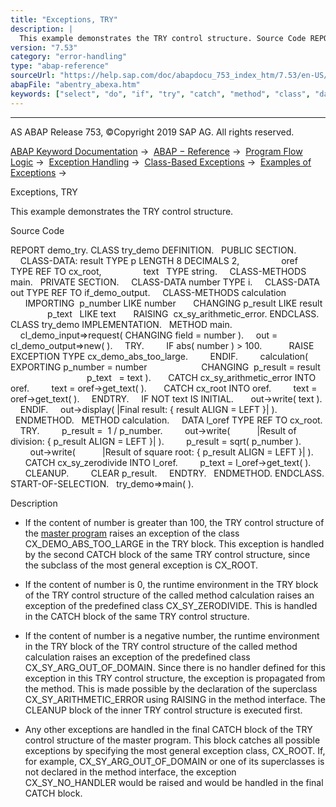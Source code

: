 ```yaml
---
title: "Exceptions, TRY"
description: |
  This example demonstrates the TRY control structure. Source Code REPORT demo_try. CLASS try_demo DEFINITION. PUBLIC SECTION. CLASS-DATA: result TYPE p LENGTH 8 DECIMALS 2, oref   TYPE REF TO cx_root, text   TYPE string. CLASS-METHODS main. PRIVATE SECTION. CLASS-DATA number TYPE i. CLASS-DATA out
version: "7.53"
category: "error-handling"
type: "abap-reference"
sourceUrl: "https://help.sap.com/doc/abapdocu_753_index_htm/7.53/en-US/abentry_abexa.htm"
abapFile: "abentry_abexa.htm"
keywords: ["select", "do", "if", "try", "catch", "method", "class", "data", "exception-handling", "abentry", "abexa"]
---
```


* * *

AS ABAP Release 753, ©Copyright 2019 SAP AG. All rights reserved.

[ABAP Keyword Documentation](https://help.sap.com/doc/abapdocu_753_index_htm/7.53/en-US/abenabap.htm) →  [ABAP − Reference](https://help.sap.com/doc/abapdocu_753_index_htm/7.53/en-US/abenabap_reference.htm) →  [Program Flow Logic](https://help.sap.com/doc/abapdocu_753_index_htm/7.53/en-US/abenabap_flow_logic.htm) →  [Exception Handling](https://help.sap.com/doc/abapdocu_753_index_htm/7.53/en-US/abenabap_exceptions.htm) →  [Class-Based Exceptions](https://help.sap.com/doc/abapdocu_753_index_htm/7.53/en-US/abenexceptions.htm) →  [Examples of Exceptions](https://help.sap.com/doc/abapdocu_753_index_htm/7.53/en-US/abenexception_abexas.htm) → 

Exceptions, TRY

This example demonstrates the TRY control structure.

Source Code

REPORT demo\_try.
CLASS try\_demo DEFINITION.
  PUBLIC SECTION.
    CLASS-DATA: result TYPE p LENGTH 8 DECIMALS 2,
                oref   TYPE REF TO cx\_root,
                text   TYPE string.
    CLASS-METHODS main.
  PRIVATE SECTION.
    CLASS-DATA number TYPE i.
    CLASS-DATA out TYPE REF TO if\_demo\_output.
    CLASS-METHODS calculation
      IMPORTING  p\_number LIKE number
      CHANGING p\_result LIKE result
               p\_text   LIKE text
      RAISING  cx\_sy\_arithmetic\_error.
ENDCLASS.
CLASS try\_demo IMPLEMENTATION.
  METHOD main.
    cl\_demo\_input=>request( CHANGING field = number ).
    out = cl\_demo\_output=>new( ).
    TRY.
        IF abs( number ) > 100.
          RAISE EXCEPTION TYPE cx\_demo\_abs\_too\_large.
        ENDIF.
        calculation( EXPORTING p\_number = number
                     CHANGING  p\_result = result
                               p\_text   = text ).
      CATCH cx\_sy\_arithmetic\_error INTO oref.
        text = oref->get\_text( ).
      CATCH cx\_root INTO oref.
        text = oref->get\_text( ).
    ENDTRY.
    IF NOT text IS INITIAL.
      out->write( text ).
    ENDIF.
    out->display( |Final result: { result ALIGN = LEFT }| ).
  ENDMETHOD.
  METHOD calculation.
    DATA l\_oref TYPE REF TO cx\_root.
    TRY.
        p\_result =  1 / p\_number.
        out->write(
          |Result of division: { p\_result ALIGN = LEFT }| ).
        p\_result = sqrt( p\_number ).
        out->write(
          |Result of square root: { p\_result ALIGN = LEFT }| ).
      CATCH cx\_sy\_zerodivide INTO l\_oref.
        p\_text = l\_oref->get\_text( ).
      CLEANUP.
        CLEAR p\_result.
    ENDTRY.
  ENDMETHOD.
ENDCLASS.
START-OF-SELECTION.
  try\_demo=>main( ).

Description

-   If the content of number is greater than 100, the TRY control structure of the [master program](https://help.sap.com/doc/abapdocu_753_index_htm/7.53/en-US/abenframe_program_glosry.htm "Glossary Entry") raises an exception of the class CX\_DEMO\_ABS\_TOO\_LARGE in the TRY block. This exception is handled by the second CATCH block of the same TRY control structure, since the subclass of the most general exception is CX\_ROOT.

-   If the content of number is 0, the runtime environment in the TRY block of the TRY control structure of the called method calculation raises an exception of the predefined class CX\_SY\_ZERODIVIDE. This is handled in the CATCH block of the same TRY control structure.

-   If the content of number is a negative number, the runtime environment in the TRY block of the TRY control structure of the called method calculation raises an exception of the predefined class CX\_SY\_ARG\_OUT\_OF\_DOMAIN. Since there is no handler defined for this exception in this TRY control structure, the exception is propagated from the method. This is made possible by the declaration of the superclass CX\_SY\_ARITHMETIC\_ERROR using RAISING in the method interface. The CLEANUP block of the inner TRY control structure is executed first.

-   Any other exceptions are handled in the final CATCH block of the TRY control structure of the master program. This block catches all possible exceptions by specifying the most general exception class, CX\_ROOT. If, for example, CX\_SY\_ARG\_OUT\_OF\_DOMAIN or one of its superclasses is not declared in the method interface, the exception CX\_SY\_NO\_HANDLER would be raised and would be handled in the final CATCH block.